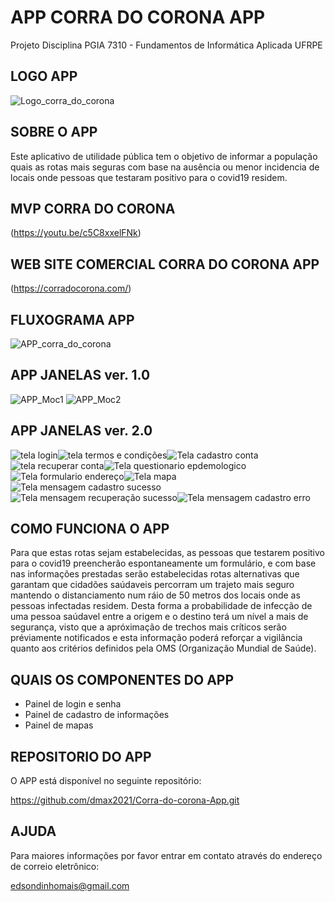 # APP CORRA DO CORONA APP

Projeto Disciplina PGIA 7310 - Fundamentos de Informática Aplicada UFRPE

## LOGO APP
![Logo_corra_do_corona](https://user-images.githubusercontent.com/81516919/113529445-d4f08700-9599-11eb-92a4-e746e900c005.png)

## SOBRE O APP
Este aplicativo de utilidade pública tem o objetivo de informar a população quais
as rotas mais seguras com base na ausência ou menor incidencia de locais onde
pessoas que testaram positivo para o covid19 residem.

## MVP CORRA DO CORONA
(https://youtu.be/c5C8xxelFNk)  

## WEB SITE COMERCIAL CORRA DO CORONA APP
(https://corradocorona.com/)

## FLUXOGRAMA APP
![APP_corra_do_corona](https://user-images.githubusercontent.com/81516919/112786507-c996dc00-902c-11eb-80ec-542e30ccb454.png)


##  APP JANELAS ver. 1.0
![APP_Moc1](https://user-images.githubusercontent.com/81516919/113525786-483fcc00-958d-11eb-9825-5294f1ccf1a8.png)
![APP_Moc2](https://user-images.githubusercontent.com/81516919/113525966-4fb3a500-958e-11eb-8864-e2b78094cada.png)

##  APP JANELAS ver. 2.0
![tela login](https://user-images.githubusercontent.com/81516919/126136951-57b98959-5813-41f4-b02d-6cf6775195e4.JPG)![tela termos e condições](https://user-images.githubusercontent.com/81516919/126137204-f28362ce-488a-47c1-ac3e-6109708420f3.JPG)![Tela cadastro conta](https://user-images.githubusercontent.com/81516919/126136992-e69e44fd-e593-4a95-8640-3423af788930.JPG)![tela recuperar conta](https://user-images.githubusercontent.com/81516919/126137515-eaaf7625-4713-4356-95c3-75e1c8c445f1.JPG)![Tela questionario epdemologico](https://user-images.githubusercontent.com/81516919/126137607-04ad5ce3-d58a-4b74-8dc7-1888b71bc3c9.JPG)![Tela formulario endereço](https://user-images.githubusercontent.com/81516919/126137646-33bde4a2-9d76-45b8-8d35-e5dc690e69ce.JPG)![Tela mapa](https://user-images.githubusercontent.com/81516919/126137685-c1381e89-16f3-4898-86af-9ce56404a4b4.JPG)![Tela mensagem cadastro sucesso](https://user-images.githubusercontent.com/81516919/126137711-823c19ef-5b77-4d71-b066-db83570f8a46.JPG)![Tela mensagem recuperação sucesso](https://user-images.githubusercontent.com/81516919/126137772-35b7b32c-b199-41e4-bbea-ebac974f2739.JPG)![Tela mensagem cadastro erro](https://user-images.githubusercontent.com/81516919/126137785-b15b5231-7a80-451c-8491-300a1ba9c561.JPG)

## COMO FUNCIONA O APP
Para que estas rotas sejam estabelecidas, as pessoas que testarem positivo para o
covid19 preencherão espontaneamente um formulário, e com base nas informações prestadas
serão estabelecidas rotas alternativas que garantam que cidadões saúdaveis percorram
um trajeto mais seguro mantendo o distanciamento num ráio de 50 metros dos locais
onde as pessoas infectadas residem. Desta forma a probabilidade de infecção de uma
pessoa saúdavel entre a origem e o destino terá um nível a mais de segurança, visto que
a apróximação de trechos mais críticos serão préviamente notificados e esta informação
poderá reforçar a vigilância quanto aos critérios definidos pela OMS (Organização Mundial de Saúde).

## QUAIS OS COMPONENTES DO APP
- Painel de login e senha
- Painel de cadastro de informações
- Painel de mapas

## REPOSITORIO DO APP
O APP está disponível no seguinte repositório:

https://github.com/dmax2021/Corra-do-corona-App.git


## AJUDA
Para maiores informações por favor entrar em contato através do endereço de correio eletrônico:

edsondinhomais@gmail.com
